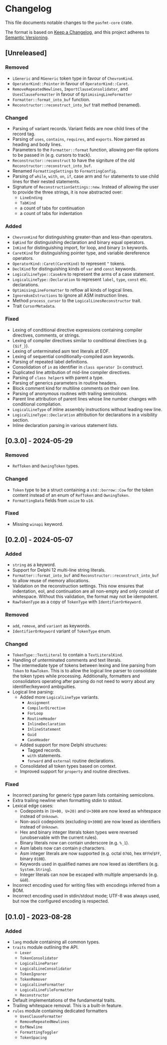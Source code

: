 # Changelog

This file documents notable changes to the `pasfmt-core` crate.

The format is based on [Keep a Changelog](https://keepachangelog.com/en/1.0.0/),
and this project adheres to [Semantic Versioning](https://semver.org/spec/v2.0.0.html).

## [Unreleased]

### Removed

- `LGeneric` and `RGeneric` token type in favour of `ChevronKind`.
- `OperatorKind::Pointer` in favour of `OperatorKind::Caret`.
- `RemoveRepeatedNewlines`, `ImportClauseConsolidator`, and `UsesClauseFormatter` in favour of `OptimisingLineFormatter`
- `Formatter::format_into_buf` function.
- `Reconstructor::reconstruct_into_buf` trait method (renamed).

### Changed

- Parsing of variant records. Variant fields are now child lines of the record tag.
- Parsing of `uses`, `contains`, `requires`, and `exports`. Now parsed as heading and body lines.
- Parameters to the `Formatter::format` function, allowing per-file options to be passed in
  (e.g. cursors to track).
- `Reconstructor::reconstruct` to have the signiture of the old `Reconstructor::reconstruct_into_buf`.
- Renamed `FormattingSettings` to `FormattingConfig`.
- Parsing of `while`, `with`, `on`, `if`, case arm and `for` statements to use
  child lines for their nested statements.
- Signature of `ReconstructionSettings::new`.
  Instead of allowing the user to provide the three strings, it is now abstracted over:
  - `LineEnding`
  - `TabKind`
  - a count of tabs for continuation
  - a count of tabs for indentation

### Added

- `ChevronKind` for distinguishing greater-than and less-than operators.
- `EqKind` for distinguishing declaration and binary equal operators.
- `InKind` for distinguishing import, for loop, and binary `In` keywords.
- `CaretKind` for distinguishing pointer type, and variable dereference operators.
- `OperatorKind::Caret(CaretKind)` to represent `^` tokens.
- `DeclKind` for distinguishing kinds of `var` and `const` keywords.
- `LogicalLineType::CaseArm` to represent the arms of a case statement.
- `LogicalLineType::Declaration` to represent `label`, `type`, `const` etc. declarations.
- `OptimisingLineFormatter` to reflow all kinds of logical lines.
- `IgnoreAsmIstructions` to ignore all ASM instruction lines.
- Method `process_cursor` to the `LogicalLinesReconstructor` trait.
- Trait `CursorMetadata`.

### Fixed

- Lexing of conditional directive expressions containing compiler directives, comments, or strings.
- Lexing of compiler directives similar to conditional directives (e.g. `{$if_}`).
- Lexing of unterminated asm text literals at EOF.
- Lexing of sequential conditionally-compiled asm keywords.
- Parsing of repeated label definitions.
- Consolidation of `in` as identifier in `class operator In` construct.
- Duplicated line attribution of mid-line compiler directives.
- Parsing of `class helper`s with parent a type.
- Parsing of generics parameters in routine headers.
- Block comment kind for multiline comments on their own line.
- Parsing of anonymous routines with trailing semicolons.
- Parent line attribution of parent lines whose line number changes with conditional compilation.
- `LogicalLineType` of inline assembly instructions without leading new line.
- `LogicalLineType::Declaration` attribution for declarations in a visibility section.
- Inline declaration parsing in various statement lists.

## [0.3.0] - 2024-05-29

### Removed

- `RefToken` and `OwningToken` types.

### Changed

- `Token` type to be a struct containing a `std::borrow::Cow` for the token content instead of
  an enum of `RefToken` and `OwningToken`.
- `FormattingData` fields from `usize` to `u16`.

### Fixed

- Missing `winapi` keyword.

## [0.2.0] - 2024-05-07

### Added

- `string` as a keyword.
- Support for Delphi 12 multi-line string literals.
- `Formatter::format_into_buf` and `Reconstructor::reconstruct_into_buf` to allow reuse of memory
  allocations.
- Validation on the reconstruction settings. This now ensures that indentation, eol, and continuation
  are all non-empty and only consist of whitespace. Without this validation, the format may not be
  idempotent.
- `RawTokenType` as a copy of `TokenType` with `IdentifierOrKeyword`.

### Removed

- `add`, `remove`, and `variant` as keywords.
- `IdentifierOrKeyword` variant of `TokenType` enum.

### Changed

- `TokenType::TextLiteral` to contain a `TextLiteralKind`.
- Handling of unterminated comments and text literals.
- The intermediate type of tokens between lexing and line parsing from `Token` to `RawToken`.
  This is to allow the logical line parser to consolidate the token types while processing.
  Additionally, formatters and consolidators operating after parsing do not need to worry about
  any identifier/keyword ambiguities.
- Logical line parsing:
  - Added more `LogicalLineType` variants.
    - `Assignment`
    - `CompilerDirective`
    - `ForLoop`
    - `RoutineHeader`
    - `InlineDeclaration`
    - `InlineStatement`
    - `Guid`
    - `CaseHeader`
  - Added support for more Delphi structures:
    - Tagged records.
    - `with` statements.
    - `forward` and `external` routine declarations.
  - Consolidated all token types based on context.
  - Improved support for `property` and routine directives.

### Fixed

- Incorrect parsing for generic type param lists containing semicolons.
- Extra trailing newline when formatting stdin to stdout.
- Lexical edge cases:
  - Codepoints in `[U+00, U+20)` and `U+3000` are now lexed as whitespace instead of `Unknown`.
  - Non-ascii codepoints (excluding `U+3000`) are now lexed as identifiers instead of `Unknown`.
  - Hex and binary integer literals token types were reversed (unobservable with the current rules).
  - Binary literals now can contain underscore (e.g. `%_1`).
  - Asm labels now can contain `@` characters.
  - Asm integer literals are now supported (e.g. octal `076O`, hex `0FFH`/`$FF`, binary `010B`).
  - Keywords used in qualified names are now lexed as identifiers (e.g. `System.String`).
  - Integer literals can now be escaped with multiple ampersands (e.g. `&&0`).
- Incorrect encoding used for writing files with encodings inferred from a BOM.
- Incorrect encoding used in stdin/stdout mode; UTF-8 was always used, but now the configured
  encoding is respected.

## [0.1.0] - 2023-08-28

### Added

- `lang` module containing all common types.
- `traits` module outlining the API.
  - `Lexer`
  - `TokenConsolidator`
  - `LogicalLineParser`
  - `LogicalLineConsolidator`
  - `TokenIgnorer`
  - `TokenRemover`
  - `LogicalLineFormatter`
  - `LogicalLineFileFormatter`
  - `Reconstructor`
- Default implementations of the fundamental traits.
- Trailing whitespace removal. This is a built-in feature.
- `rules` module containing dedicated formatters
  - `UsesClauseFormatter`
  - `RemoveRepeatedNewlines`
  - `EofNewline`
  - `FormattingToggler`
  - `TokenSpacing`
